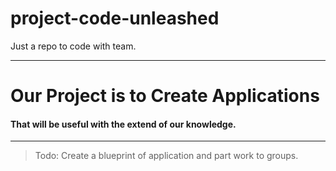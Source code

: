 # project-code-unleashed
Just a repo to code with team.

---
# Our Project is to Create Applications
#### That will be useful with the extend of our knowledge.
---
> Todo: Create a blueprint of application and part work to groups. 
